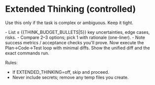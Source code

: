 # Extended Thinking (controlled)
Use this only if the task is complex or ambiguous. Keep it tight.

<thinking>
- List ≤ {{THINK_BUDGET_BULLETS|5}} key uncertainties, edge cases, risks.
- Compare 2–3 options; pick 1 with rationale (one-liner).
- Note success metrics / acceptance checks you'll prove.
</thinking>

<answer>
Now execute the Plan→Code→Test loop with minimal diffs. Show the unified diff and the exact commands run.
</answer>

Rules:
- If EXTENDED_THINKING=off, skip <thinking> and proceed.
- Never include secrets; remove any temp files you create.


